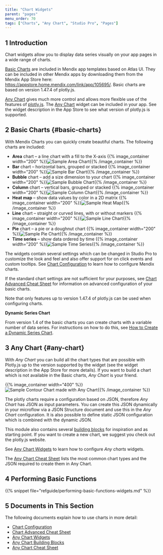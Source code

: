 ```yaml
---
title: "Chart Widgets"
parent: "pages"
menu_order: 70
tags: ["Charts", "Any Chart", "Studio Pro", "Pages"]
---
```


## 1 Introduction

Chart widgets allow you to display data series visually on your app pages in a wide range of charts.

[Basic Charts](#basic-charts) are included in Mendix app templates based on Atlas UI. They can be included in other Mendix apps by downloading them from the Mendix App Store here: https://appstore.home.mendix.com/link/app/105695/. Basic charts are based on version 1.47.4 of plotly.js.

[Any Chart](#any-chart) gives much more control and allows more flexible use of the features of [plotly.js](https://plot.ly/). The [Any Chart](/appstore/modules/any-chart) widget can be included in your app. See the widget description in the App Store to see what version of plotly.js is supported.

## 2 Basic Charts {#basic-charts}

With Mendix Charts you can quickly create beautiful charts. The following charts are included:

* **Area** chart – a line chart with a fill to the X-axis {{% image_container width="200" %}}![Sample Area Chart](attachments/charts/sample-area-chart.png){{% /image_container %}}
* **Bar** chart – horizontal bars, grouped or stacked {{% image_container width="200" %}}![Sample Bar Chart](attachments/charts/sample-bar-chart.png){{% /image_container %}}
* **Bubble** chart – add a size dimension to your chart {{% image_container width="200" %}}![Sample Bubble Chart](attachments/charts/sample-bubble-chart.png){{% /image_container %}}
* **Column** chart – vertical bars, grouped or stacked {{% image_container width="200" %}}![Sample Column Chart](attachments/charts/sample-column-chart.png){{% /image_container %}}
* **Heat map** – show data values by color in a 2D matrix {{% image_container width="200" %}}![Sample Heat Map](attachments/charts/sample-heat-map.png){{% /image_container %}}
* **Line** chart – straight or curved lines, with or without markers {{% image_container width="200" %}}![Sample Line Chart](attachments/charts/sample-line-chart.png){{% /image_container %}}
* **Pie** chart – a pie or a doughnut chart {{% image_container width="200" %}}![Sample Pie Chart](attachments/charts/sample-pie-chart.png){{% /image_container %}}
* **Time series** – show data ordered by time {{% image_container width="200" %}}![Sample Time Series](attachments/charts/sample-time-series.png){{% /image_container %}}

The widgets contain several settings which can be changed in Studio Pro to customize the look and feel and also offer support for on click events and custom tooltips. See [Chart Configuration](charts-configuration) to learn how to configure Mendix charts.

If the standard chart settings are not sufficient for your purposes, see [Chart Advanced Cheat Sheet](charts-advanced-cheat-sheet) for information on advanced configuration of your basic charts.

Note that only features up to version 1.47.4 of plotly.js can be used when configuring charts.

**Dynamic Series Chart**

From version 1.4 of the basic charts you can create charts with a variable number of data series. For instructions on how to do this, see [How to Create a Dynamic Series Chart](/howto/front-end/charts-dynamic-series).

## 3 Any Chart {#any-chart}

With *Any Chart* you can build all the chart types that are possible with Plotly.js up to the version supported by the widget (see the widget description in the App Store for more details). If you want to build a chart which is not available in the Basic charts, *Any Chart* is your friend.

{{% image_container width="400" %}}![Sample Contour Chart made with Any Chart](attachments/charts/contour.png){{% /image_container %}}

The plotly charts require a configuration based on JSON, therefore *Any Chart* has JSON as input parameters. You can create this JSON dynamically in your microflow via a JSON Structure document and use this in the *Any Chart* configuration. It is also possible to define static JSON configuration which is combined with the dynamic JSON.

This module also contains several [building blocks](charts-any-building-blocks) for inspiration and as starting point. If you want to create a new chart, we suggest you check out the plotly.js website.

See [Any Chart Widgets](charts-any-configuration) to learn how to configure *Any charts* widgets.

The [Any Chart Cheat Sheet](charts-any-cheat-sheet) lists the most common chart types and the JSON required to create them in Any Chart.

## 4 Performing Basic Functions

{{% snippet file="refguide/performing-basic-functions-widgets.md" %}}

## 5 Documents in This Section

The following documents explain how to use charts in more detail:

* [Chart Configuration](charts-configuration)
* [Chart Advanced Cheat Sheet](charts-advanced-cheat-sheet)
* [Any Chart Widgets](charts-any-configuration)
* [Any Chart Building Blocks](charts-any-building-blocks)
* [Any Chart Cheat Sheet](charts-any-cheat-sheet)
